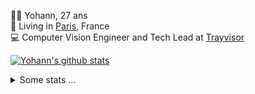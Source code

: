 <p>
  👨🏻 <bold>Yohann</bold>, 27 ans<br/>
  💼 Living in <a href="https://www.google.com/maps?q=paris">Paris</a>, France<br/>
  💻 Computer Vision Engineer and Tech Lead at <a href="https://trayvisor.com/">Trayvisor</a><br/>
</p>

<a href="https://github.com/anuraghazra/github-readme-stats"><img align="center" src="https://github-readme-stats-go94hl40s-yohann84l.vercel.app//api?username=yohann84L&show_icons=true&include_all_commits=true" alt="Yohann's github stats" /> </a>


<details>
  <summary>Some stats ...</summary><br/>
  

<!--START_SECTION:waka-->
![Code Time](http://img.shields.io/badge/Code%20Time-523%20hrs%2042%20mins-blue)

![Profile Views](http://img.shields.io/badge/Profile%20Views-0-blue)

**🐱 My GitHub Data** 

> 📦 440.5 kB Used in GitHub's Storage 
 > 
> 🏆 286 Contributions in the Year 2023
 > 
> 🚫 Not Opted to Hire
 > 
> 📜 24 Public Repositories 
 > 
> 🔑 21 Private Repositories 
 > 
**I'm an Early 🐤** 

```text
🌞 Morning                8907 commits        ████████░░░░░░░░░░░░░░░░░   31.71 % 
🌆 Daytime                15747 commits       ██████████████░░░░░░░░░░░   56.07 % 
🌃 Evening                3282 commits        ███░░░░░░░░░░░░░░░░░░░░░░   11.69 % 
🌙 Night                  151 commits         ░░░░░░░░░░░░░░░░░░░░░░░░░   00.54 % 
```
📅 **I'm Most Productive on Wednesday** 

```text
Monday                   4961 commits        ████░░░░░░░░░░░░░░░░░░░░░   17.66 % 
Tuesday                  5099 commits        █████░░░░░░░░░░░░░░░░░░░░   18.15 % 
Wednesday                6443 commits        ██████░░░░░░░░░░░░░░░░░░░   22.94 % 
Thursday                 6311 commits        ██████░░░░░░░░░░░░░░░░░░░   22.47 % 
Friday                   4918 commits        ████░░░░░░░░░░░░░░░░░░░░░   17.51 % 
Saturday                 138 commits         ░░░░░░░░░░░░░░░░░░░░░░░░░   00.49 % 
Sunday                   217 commits         ░░░░░░░░░░░░░░░░░░░░░░░░░   00.77 % 
```


📊 **This Week I Spent My Time On** 

```text
🕑︎ Time Zone: Europe/Paris

💬 Programming Languages: 
Python                   8 hrs 20 mins       █████████░░░░░░░░░░░░░░░░   37.25 % 
JavaScript               6 hrs 40 mins       ███████░░░░░░░░░░░░░░░░░░   29.82 % 
Jupyter                  6 hrs 15 mins       ███████░░░░░░░░░░░░░░░░░░   27.97 % 
HTTP Request             19 mins             ░░░░░░░░░░░░░░░░░░░░░░░░░   01.44 % 
Shell Script             14 mins             ░░░░░░░░░░░░░░░░░░░░░░░░░   01.10 % 

🔥 Editors: 
PyCharm                  13 hrs 33 mins      ███████████████░░░░░░░░░░   60.52 % 
WebStorm                 6 hrs 53 mins       ████████░░░░░░░░░░░░░░░░░   30.78 % 
VS Code                  1 hr 56 mins        ██░░░░░░░░░░░░░░░░░░░░░░░   08.70 % 

💻 Operating System: 
Mac                      22 hrs 23 mins      █████████████████████████   100.00 % 
```

**I Mostly Code in Python** 

```text
Python                   20 repos            █████████████░░░░░░░░░░░░   52.63 % 
Java                     6 repos             ████░░░░░░░░░░░░░░░░░░░░░   15.79 % 
Jupyter Notebook         2 repos             █░░░░░░░░░░░░░░░░░░░░░░░░   05.26 % 
JavaScript               2 repos             █░░░░░░░░░░░░░░░░░░░░░░░░   05.26 % 
Shell                    1 repo              █░░░░░░░░░░░░░░░░░░░░░░░░   02.63 % 
```




 Last Updated on 08/04/2023 01:25:24 UTC
<!--END_SECTION:waka-->
